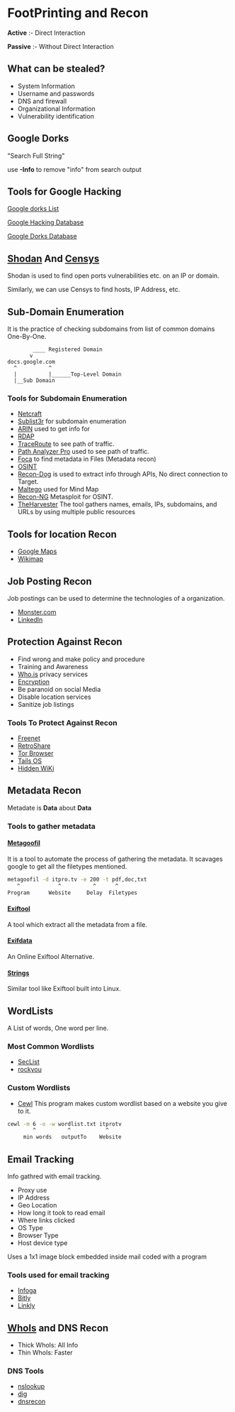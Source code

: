 # FootPrinting and Recon

**Active** :- Direct Interaction

**Passive** :- Without Direct Interaction

## What can be stealed?

* System Information
* Username and passwords
* DNS and firewall
* Organizational Information
* Vulnerability identification

## Google Dorks

"Search Full String"

use **-Info** to remove "info" from search output

## Tools for Google Hacking

[Google dorks List](https://securitytrails.com/blog/google-hacking-techniques)

[Google Hacking Database](https://www.exploit-db.com/google-hacking-database)

[Google Dorks Database](https://www.boxpiper.com/posts/google-dork-list)

## [Shodan](https://www.shodan.io/) And [Censys](https://search.censys.io/)

Shodan is used to find open ports vulnerabilities etc. on an IP or domain.

Similarly, we can use Censys to find hosts, IP Address, etc.

## Sub-Domain Enumeration

It is the practice of checking subdomains from list of common domains One-By-One.

``` text
        ____ Registered Domain
       v
docs.google.com
  ^          ^
  |          |______Top-Level Domain
  |__Sub Domain
```

### Tools for Subdomain Enumeration

* [Netcraft](https://www.netcraft.com/tools/)
* [Sublist3r](https://github.com/aboul3la/Sublist3r) for subdomain enumeration
* [ARIN](https://www.arin.net/) used to get info for
* [RDAP](https://www.icann.org/rdap)
* [TraceRoute](https://www.fortinet.com/resources/cyberglossary/traceroutes) to see path of traffic.
* [Path Analyzer Pro](https://download.cnet.com/Path-Analyzer-Pro-Windows/3000-2085_4-10620979.html) used to see path of traffic.
* [Foca](https://github.com/ElevenPaths/FOCA) to find metadata in Files (Metadata recon)
* [OSINT](https://osintframework.com/)
* [Recon-Dog](https://github.com/s0md3v/ReconDog) is used to extract info through APIs, No direct connection to Target.
* [Maltego](https://www.maltego.com/) used for Mind Map
* [Recon-NG](https://www.kali.org/tools/recon-ng/) Metasploit for OSINT.
* [TheHarvester](https://www.kali.org/tools/theharvester/) The tool gathers names, emails, IPs, subdomains, and URLs by using
multiple public resources

## Tools for location Recon

* [Google Maps](https://www.google.com/maps)
* [Wikimap](https://wikimapia.org/##lang=en&lat=0.000000&lon=0.000000&z=12&m=w)

## Job Posting Recon

Job postings can be used to determine the technologies of a organization.

* [Monster.com](https://www.monster.com/)
* [LinkedIn](https://www.linkedin.com/jobs/)

## Protection Against Recon

* Find wrong and make policy and procedure
* Training and Awareness
* [Who.is](https://who.is/) privacy services
* [Encryption](https://www.techtarget.com/searchsecurity/definition/encryption#:~:text=Encryption%20is%20the%20method%20by,encrypted%20data%20is%20called%20ciphertext.)
* Be paranoid on social Media
* Disable location services
* Sanitize job listings

### Tools To Protect Against Recon

* [Freenet](https://freenetproject.org/index.html)
* [RetroShare](https://retroshare.cc/)
* [Tor Browser](https://www.torproject.org/download/)
* [Tails OS](https://tails.boum.org/)
* [Hidden WiKi](https://thehiddenwiki.org/)

## Metadata Recon

Metadate is **Data** about **Data**

### Tools to gather metadata

#### [Metagoofil](https://www.kali.org/tools/metagoofil/)

It is a tool to automate the process of gathering the metadata.
It scavages google to get all the filetypes mentioned.

```bash
metagoofil -d itpro.tv -e 200 -t pdf,doc,txt
   ^            ^          ^      ^
Program      Website     Delay  Filetypes
```

#### [Exiftool](https://exiftool.org/)

A tool which extract all the metadata from a file.

#### [Exifdata](https://exifdata.com/)

An Online Exiftool Alternative.

#### [Strings](https://en.wikipedia.org/wiki/Strings_(Unix))

Similar tool like Exiftool built into Linux.

## WordLists

A List of words, One word per line.

### Most Common Wordlists

* [SecList](https://github.com/danielmiessler/SecLists)
* [rockyou](https://www.google.com/url?sa=t&rct=j&q=&esrc=s&source=web&cd=&cad=rja&uact=8&ved=2ahUKEwjQxpu5xbj8AhWXyzgGHaD3DoEQFnoECBMQAQ&url=https%3A%2F%2Fgithub.com%2Fbrannondorsey%2Fnaive-hashcat%2Freleases%2Fdownload%2Fdata%2Frockyou.txt&usg=AOvVaw3snAERl1mU6Ccr4WFEazBd)

### Custom Wordlists

* [Cewl](https://www.kali.org/tools/cewl/)
This program makes custom wordlist based on a website you give to it.

```bash
cewl -m 6 -o -w wordlist.txt itprotv
        ^          ^           ^
     min words   outputTo    Website
```

## Email Tracking

Info gathred with email tracking.

* Proxy use
* IP Address
* Geo Location
* How long it took to read email
* Where links clicked
* OS Type
* Browser Type
* Host device type

Uses a 1x1 image block embedded inside mail coded with a program

### Tools used for email tracking

* [Infoga](https://github.com/m4ll0k/Infoga)
* [Bitly](https://bitly.com/)
* [Linkly](https://linklyhq.com/)

## [WhoIs](https://www.whois.com/) and DNS Recon

* Thick WhoIs: All Info
* Thin WhoIs: Faster

### DNS Tools

* [nslookup](https://www.kali.org/tools/bind9/#nslookuphttps://linux.die.net/man/1/nslookup)
* [dig](https://www.kali.org/tools/bind9/#dig)
* [dnsrecon](https://www.kali.org/tools/bind9/#dnsrecon)
